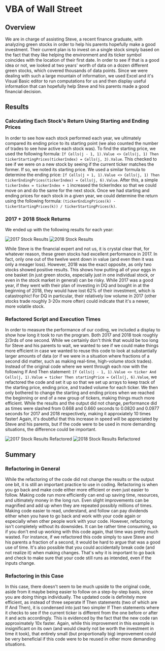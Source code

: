 # VBA of Wall Street

## Overview

We are in charge of assisting Steve, a recent finance graduate, with analyzing green stocks in order to help his parents hopefully make a good investment.  Their current plan is to invest on a single stock simply based on the fact that they like helping the environment and its ticker symbol coincides with the location of their first date.  In order to see if that is a good idea or not, we looked at two years' worth of data on a dozen different green stocks, which covered thousands of data points.  Since we were dealing with such a large mountain of information, we used Excel and it's Visual Basic editor to run computations for us and then display useful information that can hopefully help Steve and his parents made a good financial decision.

## Results

### Calculating Each Stock's Return Using Starting and Ending Prices

In order to see how each stock performed each year, we ultimately compared its ending price to its starting point (we also counted the number of trades to see how active each stock was).  To find the starting price, we used the following formula: `If Cells(j - 1, 1).Value <> Cells(j, 1) Then tickerStartingPrices(tickerIndex) = Cells(j, 3).Value`.  This checked to see if we were on a new stock by seeing if the current ticker matches the former.  If so, we noted its starting price.  We used a similar formula to determine the ending price: `If Cells(j + 1, 1).Value <> Cells(j, 1) Then tickerEndingPrices(tickerIndex) = Cells(j, 6).Value`.  After this, a simple `tickerIndex = tickerIndex + 1` increased the tickerIndex so that we could move on and do the same for the next stock.  Once we had starting and ending prices for each stock in a given year, we could determine the return using the following formula: `(tickerEndingPrices(k) - tickerStartingPrices(k)) / tickerStartingPrices(k)`.

### 2017 + 2018 Stock Returns

We ended up with the following results for each year:

![2017 Stock Results](https://github.com/Jeffstr00/stock-analysis/blob/main/VBA_Challenge_2017_orig.png) ![2018 Stock Results](https://github.com/Jeffstr00/stock-analysis/blob/main/VBA_Challenge_2018_orig.png)

While Steve is the financial expert and not us, it is crystal clear that, for whatever reason, these green stocks had excellent performance in 2017.  In fact, only one out of the twelve went down in value (and even then it was only a meager loss).  However, 2018 was the exact opposite, as only two stocks showed positive results.  This shows how putting all of your eggs in one basket (in just green stocks, especially just in one individual stock, or even in the stock market in general) can be risky.  While 2017 was a good year, if they went with their plan of investing in DQ and bought in at the beginning of 2018, they would have lost 62% of their investment, which is catastrophic!  For DQ in particular, their relatively low volume in 2017 (other stocks trade roughly 3-20x more often) could indicate that it's a newer, more volatile stock.

### Refactored Script and Execution Times

In order to measure the performance of our coding, we included a display to show how long it took to run the program.  Both 2017 and 2018 took roughly 2/3rds of one second.  While we certainly don't think that would be too long for Steve and his parents to wait, we wanted to see if we could make things more efficient in case we wanted to reuse this code to look at substantially larger amounts of data (or if we were in a situation where fractions of a second did matter, such as making real-time, high-volume stock trades).  Instead of the original code where we went through each row with the following If And Then statement: `If Cells(j - 1, 1).Value <> ticker And Cells(j, 1).Value = ticker Then startingPrice = Cells(j, 6).Value`, we refactored the code and set it up so that we set up arrays to keep track of the starting price, ending price, and traded volume for each ticker.  We then only bothered to change the starting and ending prices when we reached the beginning or end of a new group of tickers, making things much more efficient.  While the results and the output did not change, performance did as times were slashed from 0.668 and 0.660 seconds to 0.0820 and 0.0977 seconds for 2017 and 2018 respectively, making it approxiately 10 times faster!  Again, it's doubtful that this increase in speed will be appreciated by Steve and his parents, but if the code were to be used in more demanding situations, the difference could be important.

![2017 Stock Results Refactored](https://github.com/Jeffstr00/stock-analysis/blob/main/VBA_Challenge_2017.png) ![2018 Stock Results Refactored](https://github.com/Jeffstr00/stock-analysis/blob/main/VBA_Challenge_2018.png)

## Summary

### Refactoring in General

While the refactoring of the code did not change the results or the output one bit, it is still an important practice to use in coding.  Refactoring is when you go back and make code either more efficient or even just easier to follow.  Making code run more efficiently can end up saving time, resources, and ultimately money in the long run.  Even slight improvements can be magnified and add up when they are repeated possibly millions of times.  Making code easier to read, understand, and follow can pay dividends either when you have to go back and work with your code again or especially when other people work with your code.  However, refactoring isn't completely without its downsides.  It can be rather time consuming, so if you don't end up working with this code again, that time was pretty much wasted.  For instance, if we refactored this code simply to save Steve and his parents a fraction of a second, it would be hard to argue that was a good use of time.  It's also possible that you could accidentally break code (and not realize it) when making changes.  That's why it is important to go back and check to make sure that your code still runs as intended, even if the inputs change.

### Refactoring in this Case

In this case, there doesn't seem to be much upside to the original code, aside from it maybe being easier to follow on a step-by-step basis, since you are doing things individually.  The updated code is definitely more efficient, as instead of three seperate If Then statements (two of which are If And Then), it is condensed into just two simpler If Then statements where it checks to see if the current ticker is different from the one before or after it and acts accordingly.  This is evidenced by the fact that the new code ran approximately 10x faster.  Again, while this improvement in this example is insignificant on its own (and would clearly not be worth the investment in time it took), that entirely small (but proportionally big) improvement could be very beneficial if this code were to be reused in other more demanding situations.
